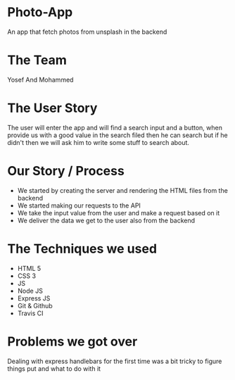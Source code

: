 # Photo-App

An app that fetch photos from unsplash in the backend

# The Team

Yosef And Mohammed

# The User Story

The user will enter the app and will find a search input and a button, when provide us with a good value in the search filed then he can search but if he didn't then we will ask him to write some stuff to search about.

# Our Story / Process

- We started by creating the server and rendering the HTML files from the backend
- We started making our requests to the API
- We take the input value from the user and make a request based on it
- We deliver the data we get to the user also from the backend

# The Techniques we used

- HTML 5
- CSS 3
- JS
- Node JS
- Express JS
- Git & Github
- Travis CI

# Problems we got over

Dealing with express handlebars for the first time was a bit tricky to figure things put and what to do with it
